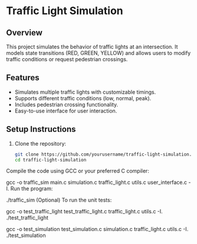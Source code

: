 # Traffic Light Simulation

## Overview
This project simulates the behavior of traffic lights at an intersection. It models state transitions (RED, GREEN, YELLOW) and allows users to modify traffic conditions or request pedestrian crossings.

## Features
- Simulates multiple traffic lights with customizable timings.
- Supports different traffic conditions (low, normal, peak).
- Includes pedestrian crossing functionality.
- Easy-to-use interface for user interaction.

## Setup Instructions
1. Clone the repository:
   ```bash
   git clone https://github.com/yourusername/traffic-light-simulation.git
   cd traffic-light-simulation

Compile the code using GCC or your preferred C compiler:

gcc -o traffic_sim main.c simulation.c traffic_light.c utils.c user_interface.c -I.
Run the program:

./traffic_sim
(Optional) To run the unit tests:

gcc -o test_traffic_light test_traffic_light.c traffic_light.c utils.c -I.
./test_traffic_light

gcc -o test_simulation test_simulation.c simulation.c traffic_light.c utils.c -I.
./test_simulation


